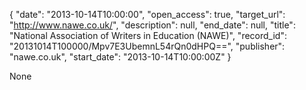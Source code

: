{
  "date": "2013-10-14T10:00:00", 
  "open_access": true, 
  "target_url": "http://www.nawe.co.uk/", 
  "description": null, 
  "end_date": null, 
  "title": "National Association of Writers in Education (NAWE)", 
  "record_id": "20131014T100000/Mpv7E3UbemnL54rQn0dHPQ==", 
  "publisher": "nawe.co.uk", 
  "start_date": "2013-10-14T10:00:00Z"
}

None